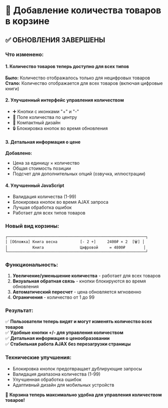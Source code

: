 # 🛒 Добавление количества товаров в корзине

## ✅ ОБНОВЛЕНИЯ ЗАВЕРШЕНЫ

### Что изменено:

#### 1. **Количество товаров теперь доступно для всех типов**
**Было:** Количество отображалось только для нецифровых товаров  
**Стало:** Количество отображается для всех товаров (включая цифровые книги)

#### 2. **Улучшенный интерфейс управления количеством**
- ➕ Кнопки с иконками "+" и "-"
- 🔢 Поле количества по центру
- 🎨 Компактный дизайн
- 🔒 Блокировка кнопок во время обновления

#### 3. **Детальная информация о цене**
**Добавлено:**
- Цена за единицу × количество
- Общая стоимость позиции
- Подсчет для дополнительных опций (озвучка, иллюстрации)

#### 4. **Улучшенный JavaScript**
- Валидация количества (1-99)
- Блокировка кнопок во время AJAX запроса
- Лучшая обработка ошибок
- Работает для всех типов товаров

### Новый вид корзины:

```
┌─────────────────────────────────────────────────────────────┐
│ [Обложка] Книга весна          [- 2 +]     2400₽ × 2  [🗑️] │
│           Книга                Цифровой     = 4800₽        │
└─────────────────────────────────────────────────────────────┘
```

### Функциональность:

1. **Увеличение/уменьшение количества** - работает для всех товаров
2. **Визуальная обратная связь** - кнопки блокируются во время обновления
3. **Автоматический пересчет** - цена обновляется мгновенно
4. **Ограничения** - количество от 1 до 99

### Результат:
✅ **Пользователи теперь видят и могут изменять количество всех товаров**  
✅ **Удобные кнопки +/- для управления количеством**  
✅ **Детальная информация о ценообразовании**  
✅ **Стабильная работа AJAX без перезагрузки страницы**  

### Технические улучшения:
- Блокировка кнопок предотвращает дублирующие запросы
- Валидация диапазона количества (1-99)
- Улучшенная обработка ошибок
- Адаптивный дизайн для мобильных устройств

🎉 **Корзина теперь максимально удобна для управления количеством товаров!**
